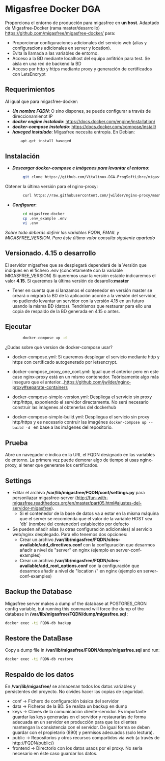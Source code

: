 # Migasfree Docker DGA

Proporciona el entorno de producción para migasfree en **un host**.
Adaptado de Migasfree-Docker (rama master/desarrollo) https://github.com/migasfree/migasfree-docker/ para:

* Proporcionar configuraciones adicionales del servicio web (alias y configuracions adicionales en server y location).
* Evita la llamada a las variables de entorno.
* Acceso a la BD mediante localhost del equipo anfitrión para test. Se aisla en una red de backend la BD
* Acceso por http y https mediante proxy y generación de certificados con LetsEncrypt

## Requerimientos

Al igual que para migasfree-docker:

* ***Un nombre FQDN***: O sino dispones, se puede configurar a través de direccionamienot IP
* ***docker engine instalado***: https://docs.docker.com/engine/installation/
* ***docker-compose instalado***: https://docs.docker.com/compose/install/
* ***haveged instalado***: Migasfree necesita entropía. En Debian:

```sh
       apt-get install haveged
```

## Instalación

* ***Descargar docker-compose e imágenes para levantar el entorno***:

```sh
        git clone https://github.com/Vitalinux-DGA-ProgSoftLibre/migasfree-docker.git
```
Obtener la última versión para el nginx-proxy:
```sh
        curl https://raw.githubusercontent.com/jwilder/nginx-proxy/master/nginx.tmpl > migasfree-docker/nginx.tmpl
```
* ***Configurar***:

```sh
        cd migasfree-docker
        cp .env_example .env
        vi .env
```
*Sobre todo deberás definir las variables FQDN, EMAIL y MIGASFREE_VERSION. Para éste último valor consulta siguiente apartado*

## Versionado. 4.15 o desarrollo

El servidor migasfree que se desplegará dependerá de la Versión que indiques en el fichero .env (concretamente con la variable MIGASFREE_VERSION) Si queremos usar la versión estable indicaremos el valor **4.15**. Si queremos la última versión de desarollo:**master**

* Tener en cuenta que si lanzamos el contenedor en versión master se creará o migrará la BD de la aplicación acorde a la versión del servidor, no pudiendo levantar un servidor con la versión 4.15 en un futuro usando la misma BD (datos). Tendríamos que restaurar para ello una copia de respaldo de la BD generada en 4.15 o antes.

## Ejecutar

```sh
        docker-compose up -d
```
¿Dudas sobre qué version de docker-compose usar?

* docker-compose.yml: Si queremos desplegar el servicio mediante http y https con certificado autogenerado por letsencrypt.

* docker-compose_proxy_one_cont.yml: Igual que el anterior pero en este caso nginx-proxy está en un mismo contenedor. Teóricamente algo más inseguro que el anterior...https://github.com/jwilder/nginx-proxy#separate-containers

* docker-compose-simple-version.yml: Despliega el servicio sin proxy http/https, exponiendo el servidor directamente. No será necesario construir las imágenes al obtenerlas del dockerhub

* docker-compose-simple-build.yml: Despliegua el servicio sin proxy http/https y es necesario contruir las imagénes ```docker-compose up --build -d ``` en base a las imágenes del repositorio.

## Prueba

Abre un navegador e indica en la URL el FQDN designado en las  variables de entorno. La primera vez puede demorar algo de tiempo si usas nginx-proxy, al tener que generarse los certificados.

## Settings

* Editar el archivo **/var/lib/migasfree/FQDN/conf/settings.py** para personliazar migasfree-server (http://fun-with-migasfree.readthedocs.org/en/master/part05.html#ajustes-del-servidor-migasfree).
  * Si el contenedor de la base de datos va a estar en la misma máquina que el server se recomienda que el valor de la variable HOST sea 'db' (nombre del contenedor) establecido por defecto
* Se pueden añadir alias (u otras configuración adicionales) al servicio web/nginx desplegado. Para ello tenemos dos opciones:
  * Crear un archivo **/var/lib/migasfree/FQDN/sites-available/add_directives.conf** con la configuración que desarmos añadir a nivel de "server" en nginx (ejemplo en server-conf-examples)
  * Crear un archivo **/var/lib/migasfree/FQDN/sites-available/add_root_options.conf** con la configuración que desarmos añadir a nivel de "location /" en nginx (ejemplo en server-conf-examples)

## Backup the Database

Migasfree server makes a dump of the database at POSTGRES_CRON config variable, but running this command will force the dump of the database in **/var/lib/migasfree/FQDN/dump/migasfree.sql** :

```sh
docker exec -ti FQDN-db backup
```

## Restore the DataBase

Copy a dump file in **/var/lib/migasfree/FQDN/dump/migasfree.sql** and run:

```sh
docker exec -ti FQDN-db restore
```

## Respaldo de los datos

En **/var/lib/migasfree/** se almacenan todos los datos variables y persistentes del proyecto. No olvides hacer las copias de seguridad.

* conf -> Fichero de configuración básica del servidor
* data -> Ficheros de la BD. Se realiza un backup en dump
* keys -> Claves de la comunicación cliente-servidor. Es importante guardar las keys generadas en el servidor y restaurarlas de forma adecuada en un servidor en producción para que los clientes mantengan la consistencia con el servidor. De igual forma se deben guardar con el propietario (890) y permisos adecuados (solo lectura).
* public -> Repositorios y otros recursos compartidos vía web (a través de http://FQDN/public/)
* frontend -> Directorio con los datos usaos por el proxy. No sería necesario en éste caso guardar los datos.